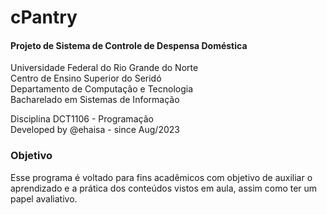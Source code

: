 # cPantry

#### Projeto de Sistema de Controle de Despensa Doméstica

Universidade Federal do Rio Grande do Norte<br>
Centro de Ensino Superior do Seridó<br>
Departamento de Computação e Tecnologia<br>
Bacharelado em Sistemas de Informação<br>

Disciplina DCT1106 - Programação<br>
Developed by @ehaisa - since Aug/2023

### Objetivo
Esse programa é voltado para fins acadêmicos com objetivo de auxiliar o aprendizado e a prática dos conteúdos vistos em aula, assim como ter um papel avaliativo.
